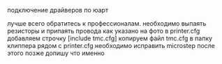 подключение драйверов по юарт 

лучше всего обратитесь к профессионалам. необходимо выпаять резисторы и припаять провода как указано на фото
в printer.cfg добавляем строчку [include tmc.cfg]
копируем файл tmc.cfg в папку  клиппера рядом с printer.cfg 
необходимо исправить microstep после этого позже допишу что именно

